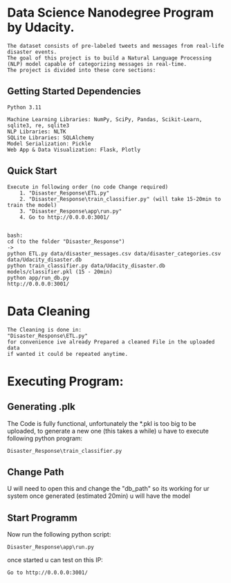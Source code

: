 # Data Science Nanodegree Program by Udacity. 
    The dataset consists of pre-labeled tweets and messages from real-life disaster events. 
    The goal of this project is to build a Natural Language Processing (NLP) model capable of categorizing messages in real-time. 
    The project is divided into these core sections: 
    

## Getting Started Dependencies

    Python 3.11

    Machine Learning Libraries: NumPy, SciPy, Pandas, Scikit-Learn, sqlite3, re, sqlite3
    NLP Libraries: NLTK
    SQLite Libraries: SQLAlchemy
    Model Serialization: Pickle
    Web App & Data Visualization: Flask, Plotly




## Quick Start
    
    Execute in following order (no code Change required)
        1. "Disaster_Response\ETL.py"
        2. "Disaster_Response\train_classifier.py" (will take 15-20min to train the model)
        3. "Disaster_Response\app\run.py"
        4. Go to http://0.0.0.0:3001/


    bash:
    cd (to the folder "Disaster_Response")
    ->
    python ETL.py data/disaster_messages.csv data/disaster_categories.csv data/Udacity_disaster.db
    python train_classifier.py data/Udacity_disaster.db models/classifier.pkl (15 - 20min)
    python app/run_db.py
    http://0.0.0.0:3001/







# Data Cleaning

    The Cleaning is done in: 
    "Disaster_Response\ETL.py"
    for convenience ive already Prepared a cleaned File in the uploaded data
    if wanted it could be repeated anytime.
    


# Executing Program:

## Generating .plk

The Code is fully functional, unfortunately the *.pkl is too big to be uploaded,
to generate a new one (this takes a while) u have to execute following python program:

    Disaster_Response\train_classifier.py

## Change Path

U will need to open this and change the "db_path" so its working for ur system
once generated (estimated 20min) u will have the model



## Start Programm

Now run the following python script:
    
    Disaster_Response\app\run.py

once started u can test on this IP:

    Go to http://0.0.0.0:3001/
